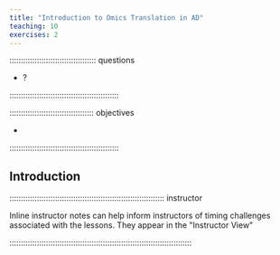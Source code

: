 ```yaml
---
title: "Introduction to Omics Translation in AD"
teaching: 10
exercises: 2
---
```


:::::::::::::::::::::::::::::::::::::: questions 

- ?

::::::::::::::::::::::::::::::::::::::::::::::::

::::::::::::::::::::::::::::::::::::: objectives

- 
::::::::::::::::::::::::::::::::::::::::::::::::

## Introduction



:::::::::::::::::::::::::::::::::::::::::::::::::::::::::::::::::::: instructor

Inline instructor notes can help inform instructors of timing challenges
associated with the lessons. They appear in the "Instructor View"

::::::::::::::::::::::::::::::::::::::::::::::::::::::::::::::::::::::::::::::::